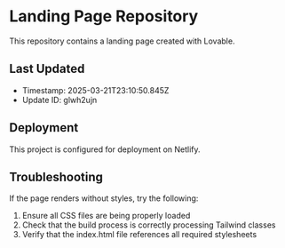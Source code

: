 
# Landing Page Repository

This repository contains a landing page created with Lovable.

## Last Updated
- Timestamp: 2025-03-21T23:10:50.845Z
- Update ID: glwh2ujn

## Deployment
This project is configured for deployment on Netlify.

## Troubleshooting
If the page renders without styles, try the following:
1. Ensure all CSS files are being properly loaded
2. Check that the build process is correctly processing Tailwind classes
3. Verify that the index.html file references all required stylesheets

